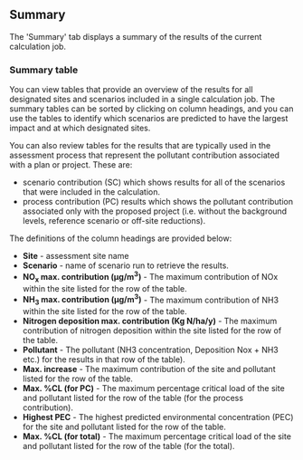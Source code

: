 ## Summary

The 'Summary' tab displays a summary of the results of the current calculation job.

### Summary table

You can view tables that provide an overview of the results for all designated sites and scenarios included in a single calculation job. The summary tables can be sorted by clicking on column headings, and you can use the tables to identify which scenarios are predicted to have the largest impact and at which designated sites.

You can also review tables for the results that are typically used in the assessment process that represent the pollutant contribution associated with a plan or project. These are:
- scenario contribution (SC) which shows results for all of the scenarios that were included in the calculation.
- process contribution (PC) results which shows the pollutant contribution associated only with the proposed project (i.e. without the background levels, reference scenario or off-site reductions).

The definitions of the column headings are provided below: 
- **Site** - assessment site name
- **Scenario** - name of scenario run to retrieve the results.
- **NO<sub>x</sub> max. contribution (µg/m<sup>3</sup>)** - The maximum contribution of NOx within the site listed for the row of the table.
- **NH<sub>3</sub> max. contribution (µg/m<sup>3</sup>)** - The maximum contribution of NH3 within the site listed for the row of the table.
- **Nitrogen deposition max. contribution (Kg N/ha/y)** - The maximum contribution of nitrogen deposition within the site listed for the row of the table.
- **Pollutant** - The pollutant (NH3 concentration, Deposition Nox + NH3 etc.) for the results in that row of the table).
- **Max. increase** - The maximum contribution of the site and pollutant listed for the row of the table.
- **Max. %CL (for PC)** - The maximum percentage critical load of the site and pollutant listed for the row of the table (for the process contribution).
- **Highest PEC** - The highest predicted environmental concentration (PEC) for the site and pollutant listed for the row of the table.
- **Max. %CL (for total)** - The maximum percentage critical load of the site and pollutant listed for the row of the table (for the total).
